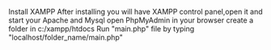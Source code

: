 Install XAMPP
After installing you will have XAMPP control panel,open it and start your Apache and Mysql
open PhpMyAdmin in your browser
create a folder in c:/xampp/htdocs
Run "main.php" file by typing "localhost/folder_name/main.php"

